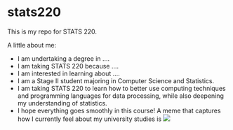 # stats220

This is my repo for STATS 220. 

A little about me:

- I am undertaking a degree in ....
- I am taking STATS 220 because ....
- I am interested in learning about ....
- I am a Stage II student majoring in Computer Science and Statistics.
- I am taking STATS 220 to learn how to better use computing techniques and programming languages for data processing, while also deepening my understanding of statistics.
- I hope everything goes smoothly in this course!
A meme that captures how I currently feel about my university studies is
![
](https://wx2.sinaimg.cn/large/a007f1e0ly1hwelj3gjs9g204q04q3z1.gif)
